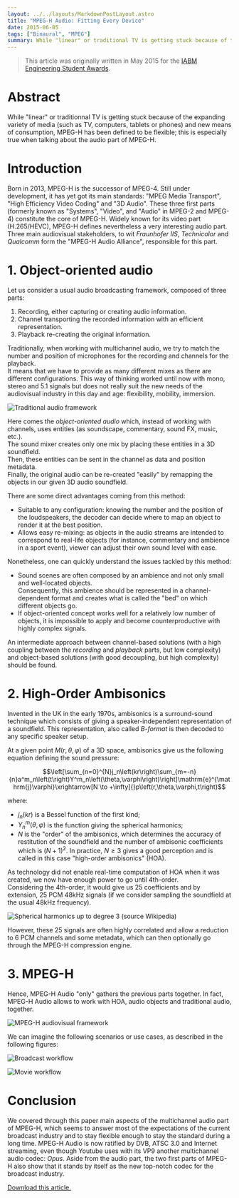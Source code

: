 ```yaml
---
layout: ../../layouts/MarkdownPostLayout.astro
title: "MPEG-H Audio: Fitting Every Device"
date: 2015-06-05
tags: ["Binaural", "MPEG"]
summary: While "linear" or traditional TV is getting stuck because of the expanding variety of media (such as TV, computers, tablets or phones) and new means of consumption, MPEG-H has been defined to be flexible. This is especially true when talking about the audio part of MPEG-H.
---
```


> This article was originally written in May 2015 for the [IABM Engineering Student Awards](http://www.iabmfoundation.org/Awards.aspx).

# Abstract

While "linear" or traditionnal TV is getting stuck because of the expanding variety of media (such as TV, computers, tablets or phones) and new means of consumption, MPEG-H has been defined to be flexible; this is especially true when talking about the audio part of MPEG-H.

# Introduction

Born in 2013, MPEG-H is the successor of MPEG-4. Still under development, it has yet got its main standards: "MPEG Media Transport", "High Efficiency Video Coding" and "3D Audio". These three first parts (formerly known as "Systems", "Video", and "Audio" in MPEG-2 and MPEG-4) constitute the core of MPEG-H. Widely known for its video part (H.265/HEVC), MPEG-H defines nevertheless a very interesting audio part. Three main audiovisual stakeholders, to wit _Fraunhofer IIS_, _Technicolor_ and _Qualcomm_ form the "MPEG-H Audio Alliance", responsible for this part.

# 1. Object-oriented audio

Let us consider a usual audio broadcasting framework, composed of three parts:

1. Recording, either capturing or creating audio information.
2. Channel transporting the recorded information with an efficient representation.
3. Playback re-creating the original information.

Traditionally, when working with multichannel audio, we try to match the number and position of microphones for the recording and channels for the playback.  
It means that we have to provide as many different mixes as there are different configurations. This way of thinking worked until now with mono, stereo and 5.1 signals but does not really suit the new needs of the audiovisual industry in this day and age: flexibility, mobility, immersion.

![Traditional audio framework](/images/2015-06-05-traditional-framework.png)

Here comes the _object-oriented audio_ which, instead of working with channels, uses entities (as soundscape, commentary, sound FX, music, etc.).  
The sound mixer creates only one mix by placing these entities in a 3D soundfield.  
Then, these entities can be sent in the channel as data and position metadata.  
Finally, the original audio can be re-created "easily" by remapping the objects in our given 3D audio soundfield.

There are some direct advantages coming from this method:

- Suitable to any configuration: knowing the number and the position of the loudspeakers, the decoder can decide where to map an object to render it at the best position.
- Allows easy re-mixing: as objects in the audio streams are intended to correspond to real-life objects (for instance, commentary and ambience in a sport event), viewer can adjust their own sound level with ease.

Nonetheless, one can quickly understand the issues tackled by this method:

- Sound scenes are often composed by an ambience and not only small and well-located objects.  
  Consequently, this ambience should be represented in a channel-dependent format and creates what is called the "bed" on which different objects go.
- If object-oriented concept works well for a relatively low number of objects, it is impossible to apply and become counterproductive with highly complex signals.

An intermediate approach between channel-based solutions (with a high coupling between the _recording_ and _playback_ parts, but low complexity) and object-based solutions (with good decoupling, but high complexity) should be found.

# 2. High-Order Ambisonics

Invented in the UK in the early 1970s, ambisonics is a surround-sound technique which consists of giving a speaker-independent representation of a soundfield. This representation, also called _B-format_ is then decoded to any specific speaker setup.

At a given point $M\left(r,\theta,\varphi\right)$ of a 3D space, ambisonics give us the following equation defining the sound pressure:

$$\left[\sum_{n=0}^{N}j_n\left(kr\right)\sum_{m=-n}{n}a^m_n\left(t\right)Y^m_n\left(\theta,\varphi\right)\right]\mathrm{e}^{\mathrm{j}\varphi}\xrightarrow[N \to +\infty]{}p\left(r,\theta,\varphi,t\right)$$

where:

- $j_n\left(kr\right)$ is a Bessel function of the first kind;
- $Y^m_n\left(\theta,\varphi\right)$ is the function giving the spherical harmonics;
- $N$ is the "order" of the ambisonics, which determines the accuracy of restitution of the soundfield and the number of ambisonic coefficients which is $\left(N+1\right)^2$. In practice, $N\geq 3$ gives a good perception and is called in this case "high-order ambisonics" (HOA).

As technology did not enable real-time computation of HOA when it was created, we now have enough power to go until 4th-order.  
Considering the 4th-order, it would give us 25 coefficients and by extension, 25 PCM 48kHz signals (if we consider sampling the soundfield at the usual 48kHz frequency).

![Spherical harmonics up to degree 3 (source Wikipedia)](ambisonics.png)

However, these 25 signals are often highly correlated and allow a reduction to 6 PCM channels and some metadata, which can then optionally go through the MPEG-H compression engine.

# 3. MPEG-H

Hence, MPEG-H Audio "only" gathers the previous parts together. In fact, MPEG-H Audio allows to work with HOA, audio objects and traditional audio, together.

![MPEG-H audiovisual framework](mpegh-framework.png)

We can imagine the following scenarios or use cases, as described in the following figures:

![Broadcast workflow](broadcast-workflow.png)

![Movie workflow](movie-workflow.png)

# Conclusion

We covered through this paper main aspects of the multichannel audio part of MPEG-H, which seems to answer most of the expectations of the current broadcast industry and to stay flexible enough to stay the standard during a long time. MPEG-H Audio is now ratified by DVB, ATSC 3.0 and Internet streaming, even though Youtube uses with its VP9 another multichannel audio codec: _Opus_.
Aside from the audio part, the two first parts of MPEG-H also show that it stands by itself as the new top-notch codec for the broadcast industry.

[Download this article.](/downloads/MPEG-H%20Audio%20-%20Fitting%20Every%20Device.pdf)

